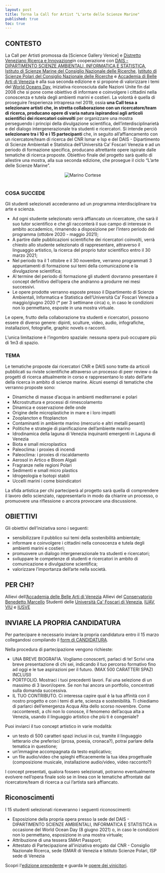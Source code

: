 ```yaml
---
layout: post
title: Torna la Call for Artist "L'arte delle Scienze Marine"
published: true
toc: true
---
```

## CONTESTO

La Call per Artisti promossa da [Science Gallery Venice] e [Distretto Veneziano Ricerca e Innovazione](http://distrettovenezianoricerca.it)in cooperazione con [DAIS - DIPARTIMENTO SCIENZE AMBIENTALI, INFORMATICA E STATISTICA](https://www.unive.it/pag/16129), [Istituto di Scienze Marine del Consiglio Nazionale delle Ricerche](http://www.ismar.cnr.it/), [Istituto di Scienze Polari del Consiglio Nazionale delle Ricerche](http://www.ismar.cnr.it/) e [Accademia di Belle Arti di Venezia](http://accademiavenezia.it) è alla sua seconda edizione e si propone di valorizzare i temi del [World Oceans Day](https://www.worldoceansday.org/), iniziativa riconosciuta dalle Nazioni Unite fin dal 2008 che si pone come obiettivo di informare e coinvolgere i cittadini nella conoscenza e tutela degli ambienti marini e costieri.
La volontà è quella di proseguire l’esperienza intrapresa nel 2019, ossia **una Call tesa a selezionare artisti che, in stretta collaborazione con un ricercatore/team di ricerca, producano opere di varia natura ispirandosi agli articoli scientifici dei ricercatori coinvolti** per organizzare una mostra perseguendo i principi della divulgazione scientifica, dell’interdisciplinarietà e del dialogo intergenerazionale tra studenti e ricercatori.
Si intende perciò **selezionare tra i 10 e i 15 partecipanti** che, in seguito all’affiancamento con un ricercatore/team di ricerca del CNR Ismar e Isp e del DAIS - Dipartimento di Scienze Ambientali e Statistica dell’Università Ca’ Foscari Venezia e ad un periodo di formazione specifica, producano altrettante opere ispirate dalle tematiche di ricerca proposte. Obiettivo finale del progetto sarà quello di allestire una mostra, alla sua seconda edizione, che prosegue il ciclo “L’arte delle Scienze Marine”.


<div style="text-align:center">
  <img src="{{ site.baseurl }}/assets/posts/banner_wod_2.png" alt="Marino Cortese" />
</div>
<br>

### COSA SUCCEDE

Gli studenti selezionati accederanno ad un programma interdisciplinare tra arte e scienza.

- Ad ogni studente selezionato verrà affiancato un ricercatore, che sarà il suo tutor scientifico e che gli racconterà il suo campo di interesse in ambito accademico, rimanendo a disposizione per l’intero periodo del programma (ottobre 2020 - maggio 2021);
- A partire dalle pubblicazioni scientifiche dei ricercatori coinvolti, verrà chiesto allo studente selezionato di rappresentare, attraverso il linguaggio artistico, la ricerca del proprio tutor scientifico entro il 30 marzo 2021;
- Nel periodo tra il 1 ottobre e il 30 novembre, verranno programmati 3 appuntamenti di formazione sui temi della comunicazione e la divulgazione scientifica;
- Al termine del periodo di formazione gli studenti dovranno presentare il concept definitivo dell’opera che andranno a produrre nei mesi successivi.
- Le opere prodotte verranno esposte presso il Dipartimento di Scienze Ambientali, Informatica e Statistica dell’Università Ca’ Foscari Venezia a maggio/giugno 2020 (* per 3 settimane circa) o, in caso le condizioni non lo permettano, esposte in una mostra virtuale.

Le opere, frutto della collaborazione tra studenti e ricercatori, possono essere di diverso genere: dipinti, sculture, video, audio, infografiche, installazioni, fotografie, graphic novels o racconti.

L’unica limitazione è l’ingombro spaziale: nessuna opera può occupare più di 1m3 di spazio.

### TEMA

Le tematiche proposte dai ricercatori CNR e DAIS sono tratte da articoli pubblicati su riviste scientifiche attraverso un processo di peer review o da progetti di ricerca attualmente in corso e rappresentano lo stato dell’arte della ricerca in ambito di scienze marine. Alcuni esempi di tematiche che verranno proposte sono:
- Dinamiche di masse d’acqua in ambienti mediterranei e polari
- Microstruttura e processi di rimescolamento
- Dinamica e osservazione delle onde
- Origine delle microplastiche in mare e i loro impatti
- Zooplancton e fitoplancton
- Contaminanti in ambiente marino (mercurio e altri metalli pesanti)
- Politiche e strategie di pianificazione dell’ambiente marino
- Idrodinamica della laguna di Venezia inquinanti emergenti in Laguna di Venezia
- Biota e small microplastics
- Paleoclima: i proxies di incendi
- Paleoclima: i proxies di riscaldamento
- Aerosol in Artico e Bloom Algali
- Fragranze nelle regioni Polari
- Sedimenti e small micro plastics
- Idrogeologia e Isotopi stabili
- Uccelli marini i come bioindicatori

La sfida artistica per chi parteciperà al progetto sarà quella di comprendere il lavoro dello scienziato, rappresentarlo in modo da chiarire un processo, o promuovere una riflessione o ancora provocare una discussione.

## OBIETTIVI

Gli obiettivi dell’iniziativa sono i seguenti:
- sensibilizzare il pubblico sui temi della sostenibilità ambientale;
- informare e coinvolgere i cittadini nella conoscenza e tutela degli ambienti marini e costieri;
- promuovere un dialogo intergenerazionale tra studenti e ricercatori;
- sviluppare le competenze di studenti e ricercatori in ambito di comunicazione e divulgazione scientifica;
- valorizzare l’importanza dell’arte nella società.

## PER CHI?

Allievi dell’[Accademia delle Belle Arti di Venezia](http://www.accademiavenezia.it/)
Allievi del [Conservatorio Benedetto Marcello](http://www.accademiavenezia.it/)
Studenti delle [Università Ca' Foscari di Venezia](unive.it), [IUAV](http://www.iuav.it/homepage/), [VIU](https://www.univiu.org/) e [IUSVE](https://www.iusve.it/)

## INVIARE LA PROPRIA CANDIDATURA

Per partecipare è necessario inviare la propria candidatura entro il 15 marzo collegandosi  compilando il [form di CANDIDATURA](https://docs.google.com/forms/d/1d1sQ3F-Him2qn2U1Rh8KXqX1EhTyYqEG8LnM-O4QDaQ/prefill).

Nella procedura di partecipazione vengono richieste:
- UNA BREVE BIOGRAFIA. Vogliamo conoscerti, parlaci di te! Scrivi una breve presentazione di chi sei, indicando il tuo percorso formativo fino ad oggi e le tue aspirazioni per il futuro. (MAX 500 CARATTERI SPAZI INCLUSI)
- PORTFOLIO. Mostraci i tuoi precedenti lavori. Fai una selezione di un massimo di 3 lavori/opere. Se non hai ancora un portfolio, concentrati sulla domanda successiva.
- IL TUO CONTRIBUTO. Ci interessa capire qual è la tua affinità con il nostro progetto e con i temi di arte, scienza e sostenibilità. Ti chiediamo di parlarci dell’emergenza Acqua Alta dello scorso novembre. Come racconteresti, a chi non lo conosce, il fenomeno dell’acqua alta a Venezia, usando il linguaggio artistico che più ti è congeniale?

Puoi inviarci il tuo concept artistico in varie modalità:

- un testo di 500 caratteri spazi inclusi in cui, tramite il linguaggio letterario che preferisci (prosa, poesia, cronaca?), potrai parlare della tematica in questione;
- un’immagine accompagnata da testo esplicativo;
- un file audio/video che spieghi efficacemente la tua idea progettuale (composizione musicale, installazione audio/video, video racconto?)

I concept presentati, qualora fossero selezionati, potranno eventualmente evolvere nell’opera finale solo se in linea con le tematiche affrontate dal ricercatore/team di ricerca a cui l’artista sarà affiancato.
## Riconoscimenti
I 15 studenti selezionati riceveranno i seguenti riconoscimenti:
- Esposizione della propria opera presso la sede del DAIS - DIPARTIMENTO SCIENZE AMBIENTALI, INFORMATICA E STATISTICA in occasione del World Ocean Day (8 giugno 2021) o, in caso le condizioni non lo permettano, esposizione in una mostra virtuale;
- Attribuzione di una tessera SMArt Passport;
- Attestato di Partecipazione all’iniziativa erogato dal CNR - Consiglio Nazionale Ricerca, sede ISMAR di Venezia e Istituto Scienze Polari, ISP sede di Venezia

Scopri l'[edizione precedente](http://distrettovenezianoricerca.it/progetti/arte_scienze_marine.html) e guarda le [opere dei vinicitori](https://venice.sciencegallery.com/art-of-marine-sciences).
